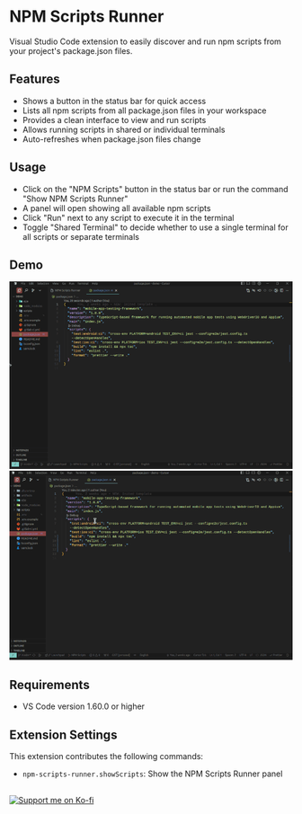 # NPM Scripts Runner

Visual Studio Code extension to easily discover and run npm scripts from your project's package.json files.

## Features

- Shows a button in the status bar for quick access
- Lists all npm scripts from all package.json files in your workspace
- Provides a clean interface to view and run scripts
- Allows running scripts in shared or individual terminals
- Auto-refreshes when package.json files change

## Usage

- Click on the "NPM Scripts" button in the status bar or run the command "Show NPM Scripts Runner"
- A panel will open showing all available npm scripts
- Click "Run" next to any script to execute it in the terminal
- Toggle "Shared Terminal" to decide whether to use a single terminal for all scripts or separate terminals

## Demo

![NPM Scripts Runner in action](images/demo-1.gif)
![NPM Scripts Runner in action](images/demo-2.gif)


## Requirements

- VS Code version 1.60.0 or higher

## Extension Settings

This extension contributes the following commands:

- `npm-scripts-runner.showScripts`: Show the NPM Scripts Runner panel

##

<a href="https://ko-fi.com/isayevilya"><img src="https://storage.ko-fi.com/cdn/kofi2.png?v=3" width="150" alt="Support me on Ko-fi"/></a>

